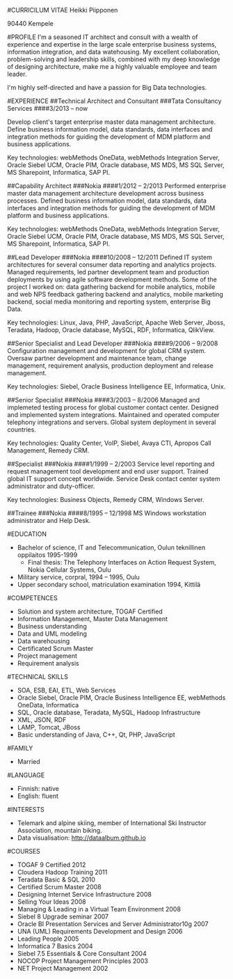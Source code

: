 #CURRICILUM VITAE
Heikki Piipponen

90440 Kempele

#PROFILE
I'm a seasoned IT architect and consult with a wealth of experience and expertise in the large scale enterprise business systems, information integration, and data watehousing. My excellent collaboration, problem-solving and leadership skills, combined with my deep knowledge of designing architecture, make me a highly valuable employee and team leader.

I'm highly self-directed and have a passion for Big Data technologies.


#EXPERIENCE
##Technical Architect and Consultant
###Tata Consultancy Services
####3/2013 – now

Develop client's target enterprise master data management architecture. Define business information model, data standards, data interfaces and integration methods for guiding the development of MDM platform and business applications.

Key technologies: webMethods OneData, webMethods Integration Server, Oracle Siebel UCM, Oracle PIM, Oracle database, MS MDS, MS SQL Server, MS Sharepoint, Informatica, SAP PI.
 
##Capability Architect
###Nokia
####1/2012 – 2/2013
Performed enterprise master data management architecture development across business processes. Defined
business information model, data standards, data interfaces and integration methods for guiding the
development of MDM platform and business applications.

Key technologies: webMethods OneData, webMethods Integration Server, Oracle Siebel UCM, Oracle PIM, Oracle database, MS MDS, MS SQL Server, MS Sharepoint, Informatica, SAP PI.
 
##Lead Developer
###Nokia
####10/2008 – 12/2011
Defined IT system architectures for several consumer data reporting and analytics projects. Managed
requirements, led partner development team and production deployments by using agile software
development methods. Some of the project I worked on: data gathering backend for mobile analytics, mobile and web NPS feedback gathering backend and analytics, mobile marketing backend, social media monitoring and reporting system, enterprise Big Data.

Key technologies: Linux, Java, PHP, JavaScript, Apache Web Server, Jboss, Teradata, Hadoop, Oracle database, MySQL, RDF, Informatica, QlikView.
 
##Senior Specialist and Lead Developer
###Nokia
####9/2006 – 9/2008
Configuration management and development for global CRM system. Oversaw partner development and
maintenance team, change management, requirement analysis, production deployment and release
management.

Key technologies: Siebel, Oracle Business Intelligence EE, Informatica, Unix.
 
##Senior Specialist
###Nokia
####3/2003 – 8/2006
Managed and implemeted testing process for global customer contact center. Designed and implemented
system integrations. Maintained and operated computer telephony integrations and servers. Global system
deployment in several countries.

Key technologies: Quality Center, VoIP, Siebel, Avaya CTI, Apropos Call Management, Remedy CRM.
 
##Specialist
###Nokia
####1/1999 – 2/2003
Service level reporting and request management tool development and end user support. Trained global IT
support concept worldwide. Service Desk contact center system administrator and duty-officer.

Key technologies: Business Objects, Remedy CRM, Windows Server.
 
##Trainee
###Nokia
####8/1995 – 12/1998
MS Windows workstation administrator and Help Desk.

#EDUCATION
* Bachelor of science, IT and Telecommunication, Oulun teknillinen oppilaitos 1995-1999
  * Final thesis: The Telephony Interfaces on Action Request System, Nokia Cellular Systems, Oulu
* Military service, corpral, 1994 – 1995, Oulu
* Upper secondary school, matriculation examination 1994, Kittilä
 
#COMPETENCES
* Solution and system architecture, TOGAF Certified
* Information Management, Master Data Management
* Business understanding
* Data and UML modeling
* Data warehousing
* Certificated Scrum Master
* Project management
* Requirement analysis
 
#TECHNICAL SKILLS
* SOA, ESB, EAI, ETL, Web Services
* Oracle Siebel, Oracle PIM, Oracle Business Intelligence EE, webMethods OneData, Informatica
* SQL, Oracle database, Teradata, MySQL, Hadoop Infrastructure
* XML, JSON, RDF
* LAMP, Tomcat, JBoss
* Basic understanding of Java, C++, Qt, PHP, JavaScript
 
#FAMILY
* Married
 
#LANGUAGE
* Finnish: native
* English: fluent
 
#INTERESTS
* Telemark and alpine skiing, member of International Ski Instructor Association, mountain biking.
* Data visualisation: http://dataalbum.github.io
 
#COURSES
* TOGAF 9 Certified 2012
* Cloudera Hadoop Training 2011
* Teradata Basic & SQL 2010
* Certified Scrum Master 2008
* Designing Internet Service Infrastructure 2008
* Selling Your Ideas 2008
* Managing & Leading in a Virtual Team Environment 2008
* Siebel 8 Upgrade seminar 2007
* Oracle BI Presentation Services and Server Administrator10g 2007
* UNA (UML) Requirements Development and Design 2006
* Leading People 2005
* Informatica 7 Basics 2004
* Siebel 7.5 Essentials & Core Consultant 2004
* NOCOP Project Management Principles 2003
* NET Project Management 2002


